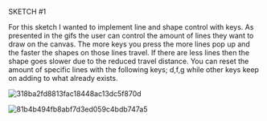 
SKETCH #1

For this sketch I wanted to implement line and shape control with keys. As presented in the gifs the user can control the amount of lines they want to draw on the canvas. The more keys you press the more lines pop up and the faster the shapes on those lines travel. If there are less lines then the shape goes slower due to the reduced travel distance. You can reset the amount of specific lines with the following keys; d,f,g while other keys keep on adding to what already exists. 


![318ba2fd8813fac18448ac13dc5f870d](https://user-images.githubusercontent.com/66205383/161954889-f6cdc237-2ad7-45b2-9b47-b72341843df9.gif)

![81b4b494fb8abf7d3ed059c4bdb747a5](https://user-images.githubusercontent.com/66205383/161954912-11f4a87d-3085-43b8-9874-225701c00dd9.gif)
